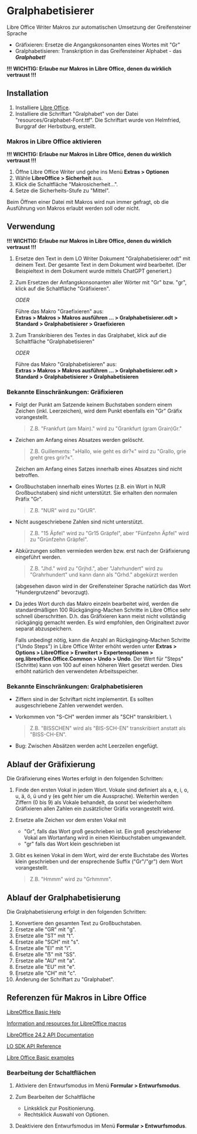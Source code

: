 # Gralphabetisierer

Libre Office Writer Makros zur automatischen Umsetzung der Greifensteiner Sprache
- Gräfixieren: Ersetze die Angangskonsonanten eines Wortes mit "Gr"
- Gralphabetisieren: Transkription in das Greifensteiner Alphabet - das **_Gralphabet!_**

**!!! WICHTIG: Erlaube nur Makros in Libre Office, denen du wirklich vertraust !!!**


## Installation

1. Installiere [Libre Office](https://www.libreoffice.org/).
2. Installiere die Schriftart "Gralphabet" von der Datei "resources/Gralphabet-Font.ttf".
   Die Schriftart wurde von Helmfried, Burggraf der Herbstburg, erstellt.


### Makros in Libre Office aktivieren

**!!! WICHTIG: Erlaube nur Makros in Libre Office, denen du wirklich vertraust !!!**

1. Öffne Libre Office Writer und gehe ins Menü **Extras > Optionen**
2. Wähle **LibreOffice > Sicherheit** aus.
3. Klick die Schaltfläche "Makrosicherheit...".
3. Setze die Sicherheits-Stufe zu "Mittel".

Beim Öffnen einer Datei mit Makros wird nun immer gefragt, ob die Ausführung von Makros erlaubt werden soll oder nicht.


## Verwendung

**!!! WICHTIG: Erlaube nur Makros in Libre Office, denen du wirklich vertraust !!!**

1. Ersetze den Text in dem LO Writer Dokument "Gralphabetisierer.odt" mit deinem Text.
   Der gesamte Text in dem Dokument wird bearbeitet.
   (Der Beispieltext in dem Dokument wurde mittels ChatGPT generiert.)

2. Zum Ersetzen der Anfangskonsonanten aller Wörter mit "Gr" bzw. "gr", klick auf die Schaltfläche "Gräfixieren".
   
   *ODER*
   
   Führe das Makro "Graefixieren" aus:\
   **Extras > Makros > Makros ausführen ... > Gralphabetisierer.odt > Standard > Gralphabetisierer > Graefixieren**

3. Zum Transkribieren des Textes in das Gralphabet, klick auf die Schaltfläche "Gralphabetisieren"
   
   *ODER*
   
   Führe das Makro "Gralphabetisieren" aus: \
   **Extras > Makros > Makros ausführen ... > Gralphabetisierer.odt > Standard > Gralphabetisierer > Gralphabetisieren**


### Bekannte Einschränkungen: Gräfixieren

- Folgt der Punkt am Satzende keinem Buchstaben sondern einem Zeichen (inkl. Leerzeichen), wird dem Punkt ebenfalls ein "Gr" Gräfix vorangestellt.

  > Z.B. "Frankfurt (am Main)." wird zu "Grankfurt (gram Grain)Gr."
  
- Zeichen am Anfang eines Absatzes werden gelöscht.

  > Z.B. Guillements: "»Hallo, wie geht es dir?«" wird zu "Grallo, grie greht gres grir?«".
  
  Zeichen am Anfang eines Satzes innerhalb eines Absatzes sind nicht betroffen.
  
- Großbuchstaben innerhalb eines Wortes (z.B. ein Wort in NUR Großbuchstaben) sind nicht unterstützt.
  Sie erhalten den normalen Präfix "Gr".
  
  > Z.B. "NUR" wird zu "GrUR".
  
- Nicht ausgeschriebene Zahlen sind nicht unterstützt.

  > Z.B. "15 Äpfel" wird zu "Gr15 Gräpfel", aber "Fünfzehn Äpfel" wird zu "Grünfzehn Gräpfel".
  
- Abkürzungen sollten vermieden werden bzw. erst nach der Gräfixierung eingeführt werden.

  > Z.B. "Jhd." wird zu "Grjhd.", aber "Jahrhundert" wird zu "Grahrhundert" und kann dann als "Grhd." abgekürzt werden 
  
  (abgesehen davon wird in der Greifensteiner Sprache natürlich das Wort "Hundergrutzend" bevorzugt).
  
- Da jedes Wort durch das Makro einzeln bearbeitet wird, werden die standardmäßigen 100 Rückgänging-Machen Schritte in Libre Office sehr schnell überschritten.
   D.h. das Gräfixieren kann meist nicht vollständig rückgängig gemacht werden.
   Es wird empfohlen, den Originaltext zuvor separat abzuspeichern.
   
   Falls unbedingt nötig, kann die Anzahl an Rückgänging-Machen Schritte ("Undo Steps") in Libre Office Writer erhöht werden unter **Extras > Options > LibreOffice > Erweitert > Expertenoptionen > org.libreoffice.Office.Common > Undo > Undo**.
   Der Wert für "Steps" (Schritte) kann von 100 auf einen höheren Wert gesetzt werden.
   Dies erhöht natürlich den verwendeten Arbeitsspeicher.


### Bekannte Einschränkungen: Gralphabetisieren

- Ziffern sind in der Schriftart nicht implementirt.
  Es sollten ausgeschriebene Zahlen verwendet werden.
  
- Vorkommen von "S-CH" werden immer als "SCH" transkribiert. \
  
  > Z.B. "BISSCHEN" wird als "BIS-SCH-EN" transkribiert anstatt als "BISS-CH-EN".

- Bug: Zwischen Absätzen werden acht Leerzeilen engefügt.


## Ablauf der Gräfixierung

Die Gräfixierung eines Wortes erfolgt in den folgenden Schritten:

1. Finde den ersten Vokal in jedem Wort.
   Vokale sind definiert als a, e, i, o, u, ä, ö, ü und y (es geht hier um die Aussprache).
   Weiterhin werden Ziffern (0 bis 9) als Vokale behandelt, da sonst bei wiederholtem Gräfixieren allen Zahlen ein zusätzlicher Gräfix vorangestellt wird.
   
2. Ersetze alle Zeichen vor dem ersten Vokal mit
   - "Gr", falls das Wort groß geschrieben ist.
     Ein groß geschriebener Vokal am Wortanfang wird in einen Kleinbuchstaben umgewandelt.
   - "gr" falls das Wort klein geschrieben ist
   
3. Gibt es keinen Vokal in dem Wort, wird der erste Buchstabe des Wortes klein geschrieben und der ensprechende Suffix ("Gr"/"gr") dem Wort vorangestellt.
   
   > Z.B. "Hmmm" wird zu "Grhmmm".


## Ablauf der Gralphabetisierung

Die Gralphabetisierung erfolgt in den folgenden Schritten:

 1. Konvertiere den gesamten Text zu Großbuchstaben.
 2. Ersetze alle "GR" mit "g".
 3. Ersetze alle "ST" mit "t".
 4. Ersetze alle "SCH" mit "s".
 5. Ersetze alle "EI" mit "i".
 6. Ersetze alle "ẞ" mit "SS".
 7. Ersetze alle "AU" mit "a".
 8. Ersetze alle "EU" mit "e".
 9. Ersetze alle "CH" mit "c".
10. Änderung der Schriftart zu "Gralphabet".


## Referenzen für Makros in Libre Office
[LibreOffice Basic Help](https://help.libreoffice.org/latest/en-US/text/sbasic/shared/main0601.html?DbPAR=BASIC)

[Information and resources for LibreOffice macros](https://wiki.documentfoundation.org/Macros)

[LibreOffice 24.2 API Documentation](https://api.libreoffice.org/)

[LO SDK API Reference](https://api.libreoffice.org/docs/idl/ref/namespacecom_1_1sun_1_1star.html)

[Libre Office Basic examples](https://api.libreoffice.org/examples/examples.html#Basic_examples)


### Bearbeitung der Schaltflächen

1. Aktiviere den Entwurfsmodus im Menü **Formular > Entwurfsmodus**.
2. Zum Bearbeiten der Schaltfläche

   - Linksklick zur Positionierung.
   - Rechtsklick Auswahl von Optionen.
   
1. Deaktiviere den Entwurfsmodus im Menü **Formular > Entwurfsmodus**.